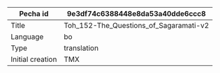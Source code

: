 |Pecha id | 9e3df74c6388448e8da53a40dde6ccc8
| --- | --- 
|Title | Toh_152-The_Questions_of_Sagaramati-v2 
|Language | bo
|Type | translation
|Initial creation | TMX
